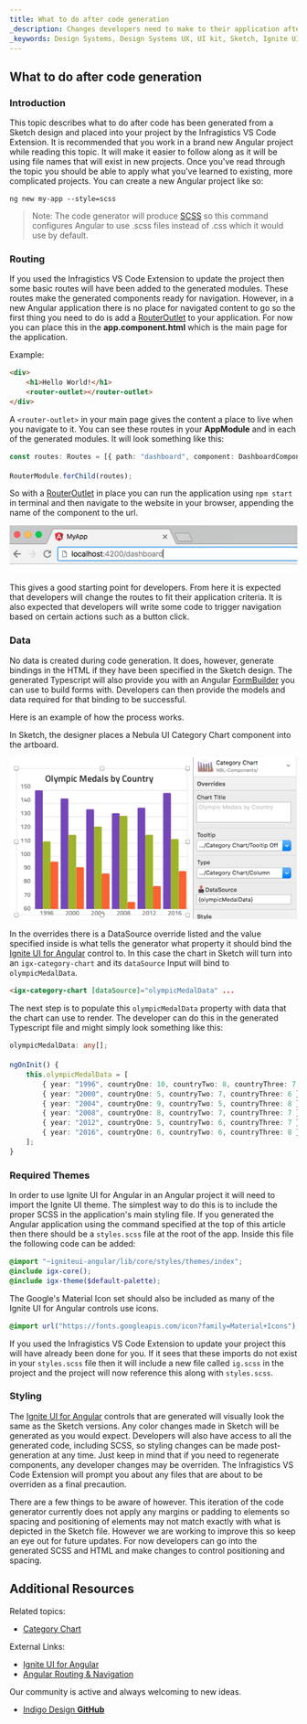 ```yaml
---
title: What to do after code generation
_description: Changes developers need to make to their application after code generation.
_keywords: Design Systems, Design Systems UX, UI kit, Sketch, Ignite UI for Angular, Sketch to Angular, Sketch to Angular, Angular, Angular Design System, Export code from Sketch, Design Kits for Angular, Sketch HTML, Sketch to HTML, Sketch UI kits
---
```


## What to do after code generation

### Introduction

This topic describes what to do after code has been generated from a Sketch design and placed into your project by the Infragistics VS Code Extension. It is recommended that you work in a brand new Angular project while reading this topic. It will make it easier to follow along as it will be using file names that will exist in new projects. Once you've read through the topic you should be able to apply what you've learned to existing, more complicated projects. You can create a new Angular project like so:

```
ng new my-app --style=scss
```

> Note: The code generator will produce [SCSS](https://sass-lang.com/) so this command configures Angular to use .scss files instead of .css which it would use by default.

### Routing

If you used the Infragistics VS Code Extension to update the project then some basic routes will have been added to the generated modules. These routes make the generated components ready for navigation. However, in a new Angular application there is no place for navigated content to go so the first thing you need to do is add a [RouterOutlet](https://angular.io/api/router/RouterOutlet) to your application. For now you can place this in the **app.component.html** which is the main page for the application.

Example:

```html
<div>
    <h1>Hello World!</h1>
    <router-outlet></router-outlet>
</div>
```

A `<router-outlet>` in your main page gives the content a place to live when you navigate to it. You can see these routes in your **AppModule** and in each of the generated modules. It will look something like this:

```typescript
const routes: Routes = [{ path: "dashboard", component: DashboardComponent }];

RouterModule.forChild(routes);
```

So with a [RouterOutlet](https://angular.io/api/router/RouterOutlet) in place you can run the application using `npm start` in terminal and then navigate to the website in your browser, appending the name of the component to the url.

<img src="../images/address-nav.png" srcset="../images/address-nav@2x.png 2x" />

This gives a good starting point for developers. From here it is expected that developers will change the routes to fit their application criteria. It is also expected that developers will write some code to trigger navigation based on certain actions such as a button click.

### Data

No data is created during code generation. It does, however, generate bindings in the HTML if they have been specified in the Sketch design. The generated Typescript will also provide you with an Angular [FormBuilder](https://angular.io/api/forms/FormBuilder) you can use to build forms with. Developers can then provide the models and data required for that binding to be successful.

Here is an example of how the process works.

In Sketch, the designer places a Nebula UI Category Chart component into the artboard.

<img src="../images/categorychart-overrides.png" srcset="../images/categorychart-overrides@2x.png 2x" />

In the overrides there is a DataSource override listed and the value specified inside is what tells the generator what property it should bind the [Ignite UI for Angular](https://www.infragistics.com/products/ignite-ui-angular) control to. In this case the chart in Sketch will turn into an `igx-category-chart` and its `dataSource` Input will bind to `olympicMedalData`.

```html
<igx-category-chart [dataSource]="olympicMedalData" ...
```

The next step is to populate this `olympicMedalData` property with data that the chart can use to render. The developer can do this in the generated Typescript file and might simply look something like this:

```typescript
olympicMedalData: any[];

ngOnInit() {
    this.olympicMedalData = [
        { year: "1996", countryOne: 10, countryTwo: 8, countryThree: 7 },
        { year: "2000", countryOne: 5, countryTwo: 7, countryThree: 6 },
        { year: "2004", countryOne: 9, countryTwo: 5, countryThree: 8 },
        { year: "2008", countryOne: 8, countryTwo: 7, countryThree: 7 },
        { year: "2012", countryOne: 5, countryTwo: 6, countryThree: 7 },
        { year: "2016", countryOne: 6, countryTwo: 6, countryThree: 8 },
    ];
}
```

### Required Themes

In order to use Ignite UI for Angular in an Angular project it will need to import the Ignite UI theme. The simplest way to do this is to include the proper SCSS in the application's main styling file. If you generated the Angular application using the command specified at the top of this article then there should be a `styles.scss` file at the root of the app. Inside this file the following code can be added:

```scss
@import "~igniteui-angular/lib/core/styles/themes/index";
@include igx-core();
@include igx-theme($default-palette);
```

The Google's Material Icon set should also be included as many of the Ignite UI for Angular controls use icons.

```scss
@import url("https://fonts.googleapis.com/icon?family=Material+Icons");
```

If you used the Infragistics VS Code Extension to update your project this will have already been done for you. If it sees that these imports do not exist in your `styles.scss` file then it will include a new file called `ig.scss` in the project and the project will now reference this along with `styles.scss`.

### Styling

The [Ignite UI for Angular](https://www.infragistics.com/products/ignite-ui-angular) controls that are generated will visually look the same as the Sketch versions. Any color changes made in Sketch will be generated as you would expect. Developers will also have access to all the generated code, including SCSS, so styling changes can be made post-generation at any time. Just keep in mind that if you need to regenerate components, any developer changes may be overriden. The Infragistics VS Code Extension will prompt you about any files that are about to be overriden as a final precaution.

There are a few things to be aware of however. This iteration of the code generator currently does not apply any margins or padding to elements so spacing and positioning of elements may not match exactly with what is depicted in the Sketch file. However we are working to improve this so keep an eye out for future updates. For now developers can go into the generated SCSS and HTML and make changes to control positioning and spacing.

## Additional Resources

Related topics:

- [Category Chart](../components/chart-category.md)
  <div class="divider--half"></div>

External Links:

- [Ignite UI for Angular](https://www.infragistics.com/products/ignite-ui-angular)
- [Angular Routing & Navigation](https://angular.io/guide/router)

Our community is active and always welcoming to new ideas.

- [Indigo Design **GitHub**](https://github.com/IgniteUI/design-system-docfx)
